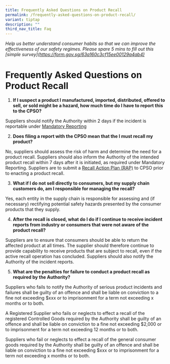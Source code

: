 ```yaml
---
title: Frequently Asked Questions on Product Recall
permalink: /frequently-asked-questions-on-product-recall/
variant: tiptap
description: ""
third_nav_title: Faq
---
```

<p><em>Help us better understand consumer habits so that we can improve the effectiveness of our safety regimes. Please spare 5 mins to fill out this [simple survey](<a href="https://form.gov.sg/63a160c3cf15ee00129a4ab4)*" rel="noopener noreferrer nofollow" target="_blank">https://form.gov.sg/63a160c3cf15ee00129a4ab4)</a></em>
</p>
<h1>Frequently Asked Questions on Product Recall</h1>
<ol data-tight="true" class="tight">
<li>
<p><strong>If I suspect a product I manufactured, imported, distributed, offered to sell, or sold might be a hazard, how much time do I have to report this to the CPSO?</strong>
</p>
</li>
</ol>
<p>Suppliers should notify the Authority within 2 days if the incident is
reportable under <u>Mandatory Reporting</u>
</p>
<p></p>
<ol start="2" data-tight="true" class="tight">
<li>
<p><strong>Does filing a report with the CPSO mean that the I must recall my product?</strong>
</p>
</li>
</ol>
<p>No, suppliers should assess the risk of harm and determine the need for
a product recall. Suppliers should also inform the Authority of the intended
product recall within 7 days after it is initiated, as required under Mandatory
Reporting. Suppliers are to submit a <u>Recall Action Plan (RAP)</u> to CPSO
prior to enacting a product recall.</p>
<p></p>
<ol start="3" data-tight="true" class="tight">
<li>
<p><strong>What if I do not sell directly to consumers, but my supply chain customers do, am I responsible for managing the recall?</strong>
</p>
</li>
</ol>
<p>Yes, each entity in the supply chain is responsible for assessing and
(if necessary) rectifying potential safety hazards presented by the consumer
products that they supply.</p>
<p></p>
<ol start="4" data-tight="true" class="tight">
<li>
<p><strong>After the recall is closed, what do I do if I continue to receive incident reports from industry or consumers that were not aware of the product recall?</strong>
</p>
</li>
</ol>
<p>Suppliers are to ensure that consumers should be able to return the affected
product at all times. The supplier should therefore continue to provide
capability to receive products that are subject to recall, even if the
active recall operation has concluded. Suppliers should also notify the
Authority of the incident reports.</p>
<p></p>
<ol start="5" data-tight="true" class="tight">
<li>
<p><strong>What are the penalties for failure to conduct a product recall as required by the Authority?</strong>
</p>
</li>
</ol>
<p>Suppliers who fails to notify the Authority of serious product incidents
and failures shall be guilty of an offence and shall be liable on conviction
to a fine not exceeding $xxx or to imprisonment for a term not exceeding
x months or to both.</p>
<p></p>
<p>A Registered Supplier who fails or neglects to effect a recall of the
registered Controlled Goods required by the Authority shall be guilty of
an offence and shall be liable on conviction to a fine not exceeding $2,000
or to imprisonment for a term not exceeding 12 months or to both.</p>
<p></p>
<p>Suppliers who fail or neglects to effect a recall of the general consumer
goods required by the Authority shall be guilty of an offence and shall
be liable on conviction to a fine not exceeding $xxx or to imprisonment
for a term not exceeding x months or to both.</p>
<p></p>